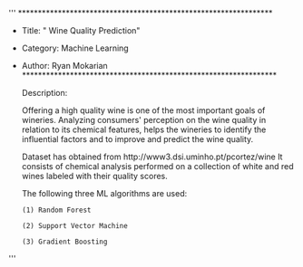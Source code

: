 '''
	****************************************************************
*	Title: " Wine Quality Prediction"

*	Category: Machine Learning

*	Author: Ryan Mokarian
        ****************************************************************

    
	Description:
    
	Offering a high quality wine is one of the most important goals of wineries.
	Analyzing consumers' perception on the wine quality in relation to its chemical
	features, helps the wineries to identify the influential factors and to improve
	and predict the wine quality. 

    Dataset has obtained from h​ttp://www3.dsi.uminho.pt/pcortez/wine
	It consists of chemical analysis performed on a collection of white and red wines 
	labeled with their quality scores.
	
	The following three ML algorithms are used: 

        (1) Random Forest

        (2) Support Vector Machine

        (3) Gradient Boosting
'''
